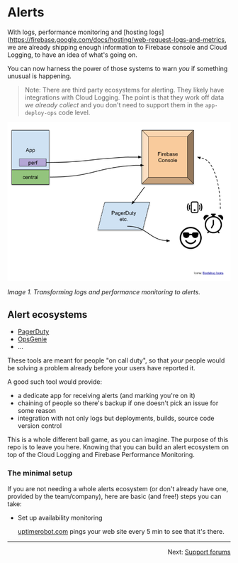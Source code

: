 # Alerts

With logs, performance monitoring and [hosting logs](https://firebase.google.com/docs/hosting/web-request-logs-and-metrics, we are already shipping enough information to Firebase console and Cloud Logging, to have an idea of what's going on.

You can now harness the power of those systems to warn *you* if something unusual is happening.

>Note: There are third party ecosystems for alerting. They likely have integrations with Cloud Logging. The point is that they work off data *we already collect* and you don't need to support them in the `app-deploy-ops` code level.

![](.images/alerts-drawing.png)

*Image 1. Transforming logs and performance monitoring to alerts.*
<!-- source: https://docs.google.com/drawings/d/1zJnXhjRZq6Y2cDyUZr8QC-fuXVsYltBa4ejS0cKoStw/) -->



<!-- Editor's note:
WOuld we like to have a separate section on hosting logs?

-->



## Alert ecosystems

- [PagerDuty](https://www.pagerduty.com)
- [OpsGenie](https://www.atlassian.com/software/opsgenie)
- ...

These tools are meant for people "on call duty", so that *your* people would be solving a problem already before your users have reported it.

A good such tool would provide:

- a dedicate app for receiving alerts (and marking you're on it)
- chaining of people so there's backup if one doesn't pick an issue for some reason
- integration with not only logs but deployments, builds, source code version control

This is a whole different ball game, as you can imagine. The purpose of this repo is to leave you here. Knowing that you can build an alert ecosystem on top of the Cloud Logging and Firebase Performance Monitoring.


### The minimal setup

If you are not needing a whole alerts ecosystem (or don't already have one, provided by the team/company), here are basic (and free!) steps you can take:

- Set up availability monitoring

  [uptimerobot.com](https://uptimerobot.com) pings your web site every 5 min to see that it's there.
  

<!--  
tbd. Continue once we have ops experience..
-->


---

<p align="right">Next: <a href="README.5-support.md">Support forums</a></p>

